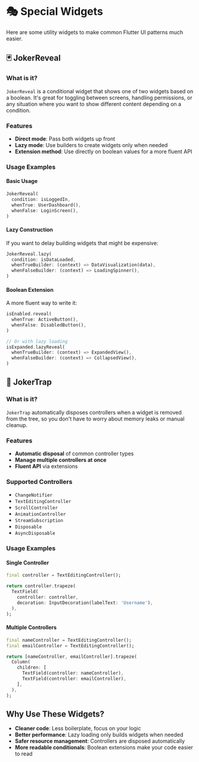 # 🎭 Special Widgets

Here are some utility widgets to make common Flutter UI patterns much easier.

## 🃏 JokerReveal

### What is it?
`JokerReveal` is a conditional widget that shows one of two widgets based on a boolean. It's great for toggling between screens, handling permissions, or any situation where you want to show different content depending on a condition.

### Features
- **Direct mode**: Pass both widgets up front
- **Lazy mode**: Use builders to create widgets only when needed
- **Extension method**: Use directly on boolean values for a more fluent API

### Usage Examples

#### Basic Usage
```dart
JokerReveal(
  condition: isLoggedIn,
  whenTrue: UserDashboard(),
  whenFalse: LoginScreen(),
)
```

#### Lazy Construction
If you want to delay building widgets that might be expensive:

```dart
JokerReveal.lazy(
  condition: isDataLoaded,
  whenTrueBuilder: (context) => DataVisualization(data),
  whenFalseBuilder: (context) => LoadingSpinner(),
)
```

#### Boolean Extension
A more fluent way to write it:

```dart
isEnabled.reveal(
  whenTrue: ActiveButton(),
  whenFalse: DisabledButton(),
)

// Or with lazy loading
isExpanded.lazyReveal(
  whenTrueBuilder: (context) => ExpandedView(),
  whenFalseBuilder: (context) => CollapsedView(),
)
```

## 🎪 JokerTrap

### What is it?
`JokerTrap` automatically disposes controllers when a widget is removed from the tree, so you don't have to worry about memory leaks or manual cleanup.

### Features
- **Automatic disposal** of common controller types
- **Manage multiple controllers at once**
- **Fluent API** via extensions

### Supported Controllers
- `ChangeNotifier`
- `TextEditingController`
- `ScrollController`
- `AnimationController`
- `StreamSubscription`
- `Disposable`
- `AsyncDisposable`

### Usage Examples

#### Single Controller
```dart
final controller = TextEditingController();

return controller.trapeze(
  TextField(
    controller: controller,
    decoration: InputDecoration(labelText: 'Username'),
  ),
);
```

#### Multiple Controllers
```dart
final nameController = TextEditingController();
final emailController = TextEditingController();

return [nameController, emailController].trapeze(
  Column(
    children: [
      TextField(controller: nameController),
      TextField(controller: emailController),
    ],
  ),
);
```

## Why Use These Widgets?

- **Cleaner code**: Less boilerplate, focus on your logic
- **Better performance**: Lazy loading only builds widgets when needed
- **Safer resource management**: Controllers are disposed automatically
- **More readable conditionals**: Boolean extensions make your code easier to read